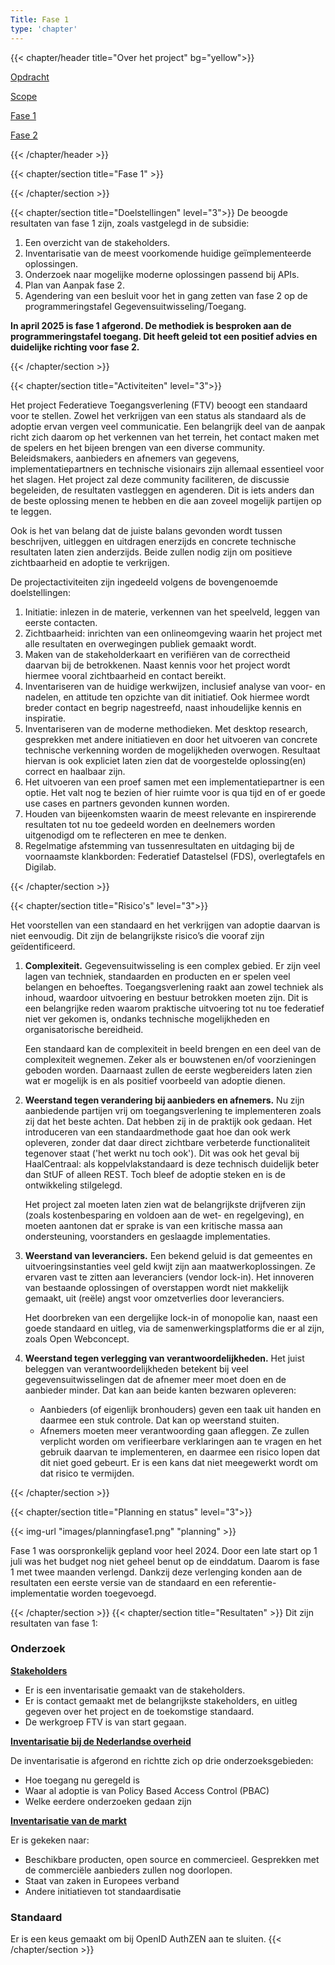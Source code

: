 ```yaml
---
Title: Fase 1
type: 'chapter'
---
```


{{< chapter/header title="Over het project" bg="yellow">}}
<div class="sub-navigation-wrapper">
<div class="utrecht-paragraph pt-1 sub-navigation-tab bg-rhc-color-geel-50">
   <p>
      <a href="../opdracht">Opdracht</a> 
   </p>
</div>
<div class="utrecht-paragraph pt-1 sub-navigation-tab bg-rhc-color-geel-50">
   <p>
      <a href="../scope">Scope</a>
   </p>
</div>
<div class="sub-navigation-tab-selected utrecht-paragraph pt-1 sub-navigation-tab">
   <p>
      <a href="../fase1">Fase 1</a> 
   </p>
</div>
<div class="utrecht-paragraph pt-1 sub-navigation-tab bg-rhc-color-geel-50">
   <p>
      <a href="../fase2">Fase 2</a>
   </p>
</div>
</div>
{{< /chapter/header >}}

{{< chapter/section title="Fase 1" >}}

{{< /chapter/section >}}


{{< chapter/section title="Doelstellingen" level="3">}}
De beoogde resultaten van fase 1 zijn, zoals vastgelegd in de subsidie:

1.	Een overzicht van de stakeholders.
2.	Inventarisatie van de meest voorkomende huidige geïmplementeerde oplossingen.
3.	Onderzoek naar mogelijke moderne oplossingen passend bij APIs.
4.	Plan van Aanpak fase 2.
5.	Agendering van een besluit voor het in gang zetten van fase 2 op de programmeringstafel Gegevensuitwisseling/Toegang.

**In april 2025 is fase 1 afgerond. De methodiek is besproken aan de programmeringstafel toegang. Dit heeft geleid tot een positief advies en duidelijke richting voor fase 2.**

{{< /chapter/section >}}

{{< chapter/section title="Activiteiten" level="3">}}

Het project Federatieve Toegangsverlening (FTV) beoogt een standaard voor te stellen. Zowel het verkrijgen van een status als standaard
als de adoptie ervan vergen veel communicatie. Een belangrijk deel van de aanpak richt zich daarom op
het verkennen van het terrein, het contact maken met de spelers en het bijeen brengen van een
diverse community. Beleidsmakers, aanbieders en afnemers van gegevens, implementatiepartners en technische
visionairs zijn allemaal essentieel voor het slagen. Het project zal deze community faciliteren, de
discussie begeleiden, de resultaten vastleggen en agenderen. Dit is iets anders dan
de beste oplossing menen te hebben en die aan zoveel mogelijk partijen op te leggen.

Ook is het van belang dat de juiste balans gevonden wordt tussen beschrijven, uitleggen en uitdragen
enerzijds en concrete technische resultaten laten zien anderzijds. Beide zullen nodig zijn om
positieve zichtbaarheid en adoptie te verkrijgen.

De projectactiviteiten zijn ingedeeld volgens de bovengenoemde doelstellingen:

1. Initiatie: inlezen in de materie, verkennen van het speelveld, leggen van eerste contacten.
2. Zichtbaarheid: inrichten van een onlineomgeving waarin het project met alle resultaten en overwegingen publiek gemaakt wordt.
3. Maken van de stakeholderkaart en verifiëren van de correctheid daarvan bij de betrokkenen. Naast kennis voor het
   project wordt hiermee vooral zichtbaarheid en contact bereikt.
4. Inventariseren van de huidige werkwijzen, inclusief analyse van voor- en nadelen, en attitude ten opzichte van dit initiatief.
   Ook hiermee wordt breder contact en begrip nagestreefd, naast inhoudelijke kennis en inspiratie.
5. Inventariseren van de moderne methodieken. Met desktop research, gesprekken met andere initiatieven en door het uitvoeren
   van concrete technische verkenning worden de mogelijkheden overwogen. Resultaat hiervan is ook expliciet laten
   zien dat de voorgestelde oplossing(en) correct en haalbaar zijn.
6. Het uitvoeren van een proef samen met een implementatiepartner is een optie. Het valt nog te bezien of hier ruimte
   voor is qua tijd en of er goede use cases en partners gevonden kunnen worden.
7. Houden van bijeenkomsten waarin de meest relevante en inspirerende resultaten tot nu toe gedeeld worden en deelnemers worden uitgenodigd om te reflecteren en mee te denken.
8. Regelmatige afstemming van tussenresultaten en uitdaging bij de voornaamste klankborden: Federatief Datastelsel (FDS), overlegtafels en
   Digilab.

{{< /chapter/section >}}


{{< chapter/section title="Risico's" level="3">}}

Het voorstellen van een standaard en het verkrijgen van adoptie daarvan is niet eenvoudig. Dit zijn de belangrijkste risico’s die vooraf zijn geïdentificeerd.

1. **Complexiteit.**
   Gegevensuitwisseling is een complex gebied. Er zijn veel lagen van techniek, standaarden en producten en er spelen veel belangen en behoeftes.
   Toegangsverlening raakt aan zowel techniek als inhoud, waardoor uitvoering en bestuur
   betrokken moeten zijn. Dit is een belangrijke reden waarom praktische uitvoering tot nu toe federatief niet ver gekomen is,
   ondanks technische mogelijkheden en organisatorische bereidheid.

   Een standaard kan de complexiteit in beeld brengen en een deel van de complexiteit wegnemen. Zeker als er
   bouwstenen en/of voorzieningen geboden worden. Daarnaast zullen de eerste wegbereiders laten zien wat er mogelijk is
   en als positief voorbeeld van adoptie dienen.

2. **Weerstand tegen verandering bij aanbieders en afnemers.**
   Nu zijn aanbiedende partijen vrij om toegangsverlening te implementeren zoals zij dat het beste achten. Dat hebben zij in de praktijk ook gedaan.
   Het introduceren van een standaardmethode gaat hoe dan ook werk opleveren, zonder dat daar direct zichtbare verbeterde
   functionaliteit tegenover staat ('het werkt nu toch ook'). Dit was ook het geval bij HaalCentraal: als koppelvlakstandaard
   is deze technisch duidelijk beter dan StUF of alleen REST. Toch bleef de adoptie steken en is de ontwikkeling stilgelegd.

   Het project zal moeten laten zien wat de belangrijkste drijfveren zijn (zoals kostenbesparing en voldoen aan de wet- en regelgeving),
   en moeten aantonen dat er sprake is van een kritische massa aan ondersteuning, voorstanders en geslaagde implementaties.
   
4. **Weerstand van leveranciers.**
   Een bekend geluid is dat gemeentes en uitvoeringsinstanties veel geld kwijt zijn aan maatwerkoplossingen. Ze ervaren vast te zitten
   aan leveranciers (vendor lock-in). Het innoveren van bestaande oplossingen of overstappen wordt niet makkelijk gemaakt,
   uit (reële) angst voor omzetverlies door leveranciers.

   Het doorbreken van een dergelijke lock-in of monopolie kan, naast een goede standaard en uitleg, via de samenwerkingsplatforms die er
   al zijn, zoals Open Webconcept.

5. **Weerstand tegen verlegging van verantwoordelijkheden.**
   Het juist beleggen van verantwoordelijkheden betekent bij veel gegevensuitwisselingen dat de afnemer meer moet doen en de aanbieder minder.
   Dat kan aan beide kanten bezwaren opleveren:

   - Aanbieders (of eigenlijk bronhouders) geven een taak uit handen en daarmee een stuk controle. Dat kan op weerstand stuiten.
   - Afnemers moeten meer verantwoording gaan afleggen. Ze zullen verplicht worden om verifieerbare verklaringen aan te vragen
     en het gebruik daarvan te implementeren, en daarmee een risico lopen dat dit niet goed gebeurt. Er is een kans dat niet meegewerkt
     wordt om dat risico te vermijden.

{{< /chapter/section >}}

{{< chapter/section title="Planning en status" level="3">}}

{{< img-url "images/planningfase1.png" "planning" >}}

Fase 1 was oorspronkelijk gepland voor heel 2024. Door een late start op 1 juli was het budget nog niet geheel benut op de einddatum.
Daarom is fase 1 met twee maanden verlengd. Dankzij deze verlenging konden aan de resultaten een eerste versie van de standaard en een referentie-implementatie worden toegevoegd.

{{< /chapter/section >}}
{{< chapter/section title="Resultaten" >}}
Dit zijn resultaten van fase 1:

### Onderzoek

**[Stakeholders](/ftv/onderzoek/status_nl_overheid/stakeholders)**
- Er is een inventarisatie gemaakt van de stakeholders.
- Er is contact gemaakt met de belangrijkste stakeholders, en uitleg gegeven over het project en de toekomstige standaard.
- De werkgroep FTV is van start gegaan.

**[Inventarisatie bij de Nederlandse overheid](/ftv/onderzoek/status_nl_overheid/)**

De inventarisatie is afgerond en richtte zich op drie onderzoeksgebieden:
- Hoe toegang nu geregeld is
- Waar al adoptie is van Policy Based Access Control (PBAC)
- Welke eerdere onderzoeken gedaan zijn

**[Inventarisatie van de markt](/ftv/onderzoek/status_techniek/producten)**

Er is gekeken naar:
- Beschikbare producten, open source en commercieel. Gesprekken met de commerciële aanbieders zullen nog doorlopen.
- Staat van zaken in Europees verband
- Andere initiatieven tot standaardisatie

### Standaard

Er is een keus gemaakt om bij OpenID AuthZEN aan te sluiten. 
{{< /chapter/section >}}
